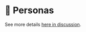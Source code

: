 # 🤼 Personas

See more details [here in discussion](https://github.com/webgptorg/promptbook/discussions/22).
